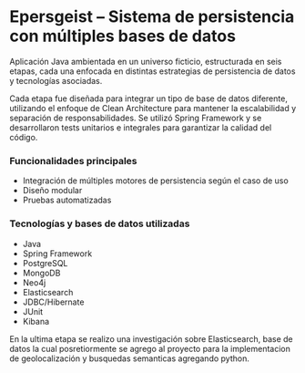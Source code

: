 # Epersgeist – Sistema de persistencia con múltiples bases de datos

Aplicación Java ambientada en un universo ficticio, estructurada en seis etapas, cada una enfocada en distintas estrategias de persistencia de datos y tecnologías asociadas.

Cada etapa fue diseñada para integrar un tipo de base de datos diferente, utilizando el enfoque de Clean Architecture para mantener la escalabilidad y separación de responsabilidades. Se utilizó Spring Framework y se desarrollaron tests unitarios e integrales para garantizar la calidad del código.

### Funcionalidades principales
* Integración de múltiples motores de persistencia según el caso de uso
* Diseño modular
* Pruebas automatizadas

### Tecnologías y bases de datos utilizadas
* Java
* Spring Framework
* PostgreSQL
* MongoDB
* Neo4j
* Elasticsearch
* JDBC/Hibernate
* JUnit
* Kibana

En la ultima etapa se realizo una investigación sobre Elasticsearch, base de datos la cual posretiormente se agrego al proyecto para la implementacion de geolocalización y busquedas semanticas agregando python. 
